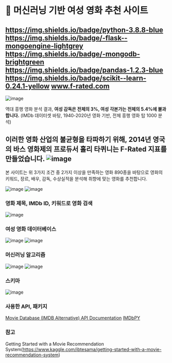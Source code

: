 # 🎥 머신러닝 기반 여성 영화 추천 사이트
https://img.shields.io/badge/python-3.8.8-blue https://img.shields.io/badge/-flask--mongoengine-lightgrey https://img.shields.io/badge/-mongodb-brightgreen https://img.shields.io/badge/pandas-1.2.3-blue https://img.shields.io/badge/scikit--learn-0.24.1-yellow
www.f-rated.com
---
![image](https://user-images.githubusercontent.com/61692777/112993181-e0ac0a00-91a3-11eb-9ced-5d1d3a8c688c.png)


역대 흥행 영화 분석 결과, **여성 감독은 전체의 3%, 여성 각본가는 전체의 5.4%에 불과합니다.** 
(IMDb 데이터셋 바탕, 1940-2020년 영화 기반, 전체 흥행 영화 탑 1000 분석)

이러한 영화 산업의 불균형을 타파하기 위해, 2014년 영국의 바스 영화제의 프로듀서 홀리 타퀴니는 F-Rated 지표를 만들었습니다.
![image](https://user-images.githubusercontent.com/61692777/112964576-6bc8d800-9183-11eb-98c5-381522f9feab.png)
---

본 사이트는 위 3가지 조건 중 2가지 이상을 만족하는 영화 890종을 바탕으로
영화의 키워드, 장르, 배우, 감독, 수상실적을 분석해 취향에 맞는 영화를 추천합니다.

![image](https://user-images.githubusercontent.com/61692777/112963807-b26a0280-9182-11eb-8893-256ba8930520.png)
![image](https://user-images.githubusercontent.com/61692777/112964022-e5ac9180-9182-11eb-80c1-deacc0d81fe4.png)

### 영화 제목, IMDb ID, 키워드로 영화 검색
![image](https://user-images.githubusercontent.com/61692777/112994695-77c59180-91a5-11eb-8678-594551c505c9.png)


### 여성 영화 데이터베이스
![image](https://user-images.githubusercontent.com/61692777/112994538-52388800-91a5-11eb-9979-c116c0872fd7.png)
![image](https://user-images.githubusercontent.com/61692777/112994790-93309c80-91a5-11eb-9e44-ee5533d49eba.png)


### 머신러닝 알고리즘
![image](https://user-images.githubusercontent.com/61692777/112993939-b1e26380-91a4-11eb-8335-bab972ab9cc2.png)
![image](https://user-images.githubusercontent.com/61692777/112993971-ba3a9e80-91a4-11eb-92d7-62ed71d780ca.png)



### 스키마
![image](https://user-images.githubusercontent.com/61692777/112963202-1b9d4600-9182-11eb-9258-611eae250151.png)


### 사용한 API, 패키지
[Movie Database (IMDB Alternative) API Documentation](https://rapidapi.com/rapidapi/api/movie-database-imdb-alternative?endpoint=apiendpoint_843d3708-42a9-4240-8a68-2ced0372c20f)
[IMDbPY](https://imdbpy.github.io/)

### 참고
Getting Started with a Movie Recommendation System(https://www.kaggle.com/ibtesama/getting-started-with-a-movie-recommendation-system)
